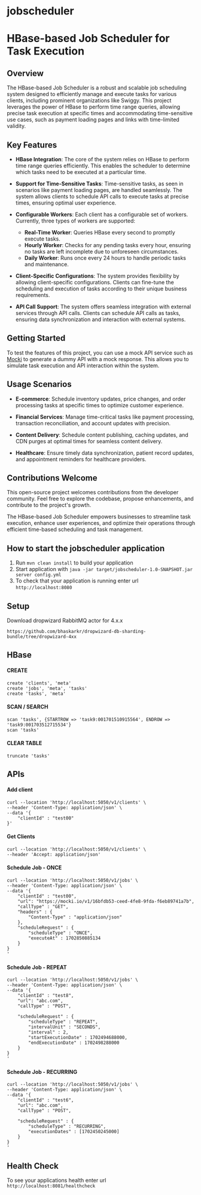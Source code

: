 # jobscheduler
# HBase-based Job Scheduler for Task Execution

## Overview

The HBase-based Job Scheduler is a robust and scalable job scheduling system designed to efficiently manage and execute tasks for various clients, including prominent organizations like Swiggy. This project leverages the power of HBase to perform time range queries, allowing precise task execution at specific times and accommodating time-sensitive use cases, such as payment loading pages and links with time-limited validity.

## Key Features

- **HBase Integration**: The core of the system relies on HBase to perform time range queries efficiently. This enables the scheduler to determine which tasks need to be executed at a particular time.

- **Support for Time-Sensitive Tasks**: Time-sensitive tasks, as seen in scenarios like payment loading pages, are handled seamlessly. The system allows clients to schedule API calls to execute tasks at precise times, ensuring optimal user experience.

- **Configurable Workers**: Each client has a configurable set of workers. Currently, three types of workers are supported:
    - **Real-Time Worker**: Queries HBase every second to promptly execute tasks.
    - **Hourly Worker**: Checks for any pending tasks every hour, ensuring no tasks are left incomplete due to unforeseen circumstances.
    - **Daily Worker**: Runs once every 24 hours to handle periodic tasks and maintenance.

- **Client-Specific Configurations**: The system provides flexibility by allowing client-specific configurations. Clients can fine-tune the scheduling and execution of tasks according to their unique business requirements.

- **API Call Support**: The system offers seamless integration with external services through API calls. Clients can schedule API calls as tasks, ensuring data synchronization and interaction with external systems.

## Getting Started

To test the features of this project, you can use a mock API service such as [Mocki](https://mocki.io/fake-json-api) to generate a dummy API with a mock response. This allows you to simulate task execution and API interaction within the system.

## Usage Scenarios

- **E-commerce**: Schedule inventory updates, price changes, and order processing tasks at specific times to optimize customer experience.

- **Financial Services**: Manage time-critical tasks like payment processing, transaction reconciliation, and account updates with precision.

- **Content Delivery**: Schedule content publishing, caching updates, and CDN purges at optimal times for seamless content delivery.

- **Healthcare**: Ensure timely data synchronization, patient record updates, and appointment reminders for healthcare providers.

## Contributions Welcome

This open-source project welcomes contributions from the developer community. Feel free to explore the codebase, propose enhancements, and contribute to the project's growth.

The HBase-based Job Scheduler empowers businesses to streamline task execution, enhance user experiences, and optimize their operations through efficient time-based scheduling and task management.



How to start the jobscheduler application
---

1. Run `mvn clean install` to build your application
1. Start application with `java -jar target/jobscheduler-1.0-SNAPSHOT.jar server config.yml`
1. To check that your application is running enter url `http://localhost:8080`

## Setup
Download dropwizard RabbitMQ actor for 4.x.x
```
https://github.com/bhaskarkr/dropwizard-db-sharding-bundle/tree/dropwizard-4xx
```

## HBase
#### CREATE
```
create 'clients', 'meta'
create 'jobs', 'meta', 'tasks'
create 'tasks', 'meta'
```
#### SCAN / SEARCH
```
scan 'tasks', {STARTROW => 'task9:001701510915564', ENDROW => 'task9:001703512715534'}
scan 'tasks'
```
#### CLEAR TABLE
```
truncate 'tasks'
```

## APIs
#### Add client
```
curl --location 'http://localhost:5050/v1/clients' \
--header 'Content-Type: application/json' \
--data '{
    "clientId" : "test00"
}'
```
#### Get Clients
```
curl --location 'http://localhost:5050/v1/clients' \
--header 'Accept: application/json'
```

#### Schedule Job - ONCE
```
curl --location 'http://localhost:5050/v1/jobs' \
--header 'Content-Type: application/json' \
--data '{
    "clientId" : "test00",
    "url": "https://mocki.io/v1/16bfdb53-ceed-4fe8-9fda-f6eb89741a7b",
    "callType" : "GET",
    "headers" : {
        "Content-Type" : "application/json"
    },
    "scheduleRequest" : {
        "scheduleType" : "ONCE",
        "executeAt" : 1702850885134
    }
}
'
```
#### Schedule Job - REPEAT
```
curl --location 'http://localhost:5050/v1/jobs' \
--header 'Content-Type: application/json' \
--data '{
    "clientId" : "test8",
    "url": "abc.com",
    "callType" : "POST",
    
    "scheduleRequest" : {
        "scheduleType" : "REPEAT",
        "intervalUnit" : "SECONDS",
        "interval" : 2,
        "startExecutionDate" : 1702494688000,
        "endExecutionDate" : 1702498288000
    }
}
'
```
#### Schedule Job - RECURRING
```
curl --location 'http://localhost:5050/v1/jobs' \
--header 'Content-Type: application/json' \
--data '{
    "clientId" : "test6",
    "url": "abc.com",
    "callType" : "POST",
    
    "scheduleRequest" : {
        "scheduleType" : "RECURRING",
        "executionDates" : [1702450245000]
    }
}
'
```

Health Check
---
To see your applications health enter url `http://localhost:8081/healthcheck`

